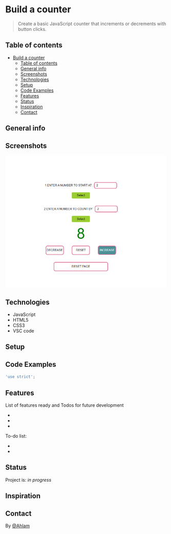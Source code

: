 # Build a counter
 
> Create a basic JavaScript counter that increments or decrements with button clicks.

## Table of contents

- [Build a counter](#build-a-counter)
  - [Table of contents](#table-of-contents)
  - [General info](#general-info)
  - [Screenshots](#screenshots)
  - [Technologies](#technologies)
  - [Setup](#setup)
  - [Code Examples](#code-examples)
  - [Features](#features)
  - [Status](#status)
  - [Inspiration](#inspiration)
  - [Contact](#contact)

## General info

## Screenshots

![Example screenshot](./img/Capture%20.png)

## Technologies

- JavaScript
- HTML5
- CSS3
- VSC code

## Setup

## Code Examples

```js
'use strict';
```

## Features

List of features ready and Todos for future development

-
-
-

To-do list:

-
-

## Status

Project is: _in progress_

## Inspiration

## Contact

By [@Ahlam]()
